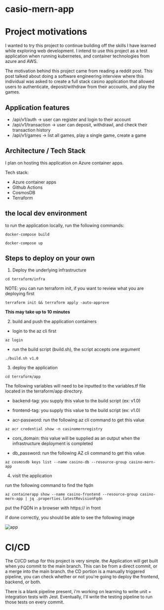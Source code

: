 # casio-mern-app

# Project motivations 
I wanted to try this project to continue building off the skills I have learned while exploring web development. I intend to use this project as a test application when running kubernetes, and container technologies from azure and AWS.

The motivation behind this project came from reading a reddit post. This post talked about doing a software engineering interview where this individual was asked to create a full stack casino application that allowed users to authenticate, deposit/withdraw from their accounts, and play the games.

## Application features

- /api/v1/auth -> user can register and login to their account
- /api/v1/transaction -> user can deposit, withdrawl, and check their transaction history
- /api/v1/games -> list all games, play a single game, create a game 

## Architecture / Tech Stack 

I plan on hosting this application on Azure container apps.

Tech stack: 
- Azure container apps 
- Github Actions 
- CosmosDB
- Terraform 

##  the local dev environment 

to run the application locally, run the following commands: 

``` docker-compose build ```

``` docker-compose up ```


## Steps to deploy on your own 

1. Deploy the underlying infrastructure 

``` cd terraform/infra ```

NOTE: you can run terraform init, if you want to review what you are deploying first 

``` terraform init && terraform apply -auto-approve ``` 

**This may take up to 10 minutes**


2. build and push the application containers 

- login to the az cli first 

``` az login ``` 

- run the build script (build.sh), the script accepts one argument 

``` ./build.sh v1.0 ``` 


3. deploy the application 

``` cd terraform/app ``` 

The following variables will need to be inputted to the variables.tf file located in the terraform/app directory.
- backend-tag: you supply this value to the build script (ex: v1.0)

- frontend-tag: you supply this value to the build script (ex: v1.0)

- acr-password: run the following az cli command to get this value 

``` az acr credential show -n casinomernregistry ```

- cors_domain: this value will be supplied as an output when the infrastructure deployment is completed

- db_password: run the following AZ cli command to get this value 

``` az cosmosdb keys list --name casino-db --resource-group casino-mern-app ``` 


4. visit the application 

run the following command to find the fqdn 

``` az containerapp show --name casino-frontend --resource-group casino-mern-app | jq .properties.latestRevisionFqdn ``` 

put the FQDN in a browser with https:// in front

if done correctly, you should be able to see the following image

![app](app.png "app")


# CI/CD 

The CI/CD setup for this project is very simple. the Application will get built when you commit to the main branch. This can be from a direct commit, or a merge into the main branch. the CD portion is a manually triggered pipeline, you can check whether or not you're going to deploy the frontend, backend, or both. 

There is a blank pipeline present, i'm working on learning to write unit + integration tests with Jest. Eventually, I'll write the testing pipeline to run those tests on every commit.
